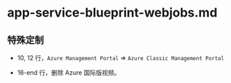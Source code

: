 # app-service-blueprint-webjobs.md

## 特殊定制

* 10, 12 行，`Azure Management Portal` => `Azure Classic Management Portal`

* 16-end 行，删除 Azure 国际版视频。